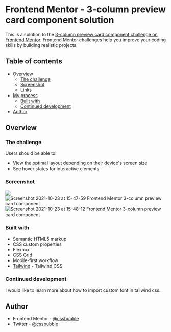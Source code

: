 # Frontend Mentor - 3-column preview card component solution

This is a solution to the [3-column preview card component challenge on Frontend Mentor](https://www.frontendmentor.io/challenges/3column-preview-card-component-pH92eAR2-). Frontend Mentor challenges help you improve your coding skills by building realistic projects. 

## Table of contents

- [Overview](#overview)
  - [The challenge](#the-challenge)
  - [Screenshot](#screenshot)
  - [Links](#links)
- [My process](#my-process)
  - [Built with](#built-with)
  - [Continued development](#continued-development)
- [Author](#author)



## Overview

### The challenge

Users should be able to:

- View the optimal layout depending on their device's screen size
- See hover states for interactive elements

### Screenshot

![](./screenshot.jpg)![Screenshot 2021-10-23 at 15-47-59 Frontend Mentor 3-column preview card component](https://user-images.githubusercontent.com/1849689/138561334-d43f2465-d856-4bb4-9b47-6915962aeccc.png)
![Screenshot 2021-10-23 at 15-48-12 Frontend Mentor 3-column preview card component](https://user-images.githubusercontent.com/1849689/138561339-c79fcc42-e9de-4ed2-ab73-2fe7e23d320a.png)




### Built with

- Semantic HTML5 markup
- CSS custom properties
- Flexbox
- CSS Grid
- Mobile-first workflow
- [Tailwind](https://tailwindcss.com/) - Tailwind CSS




### Continued development

I would like to learn more about how to import custom font in tailwind css. 

## Author


- Frontend Mentor - [@cssbubble](https://www.frontendmentor.io/profile/cssbubble)
- Twitter - [@cssbubble](https://www.twitter.com/cssbubble)



